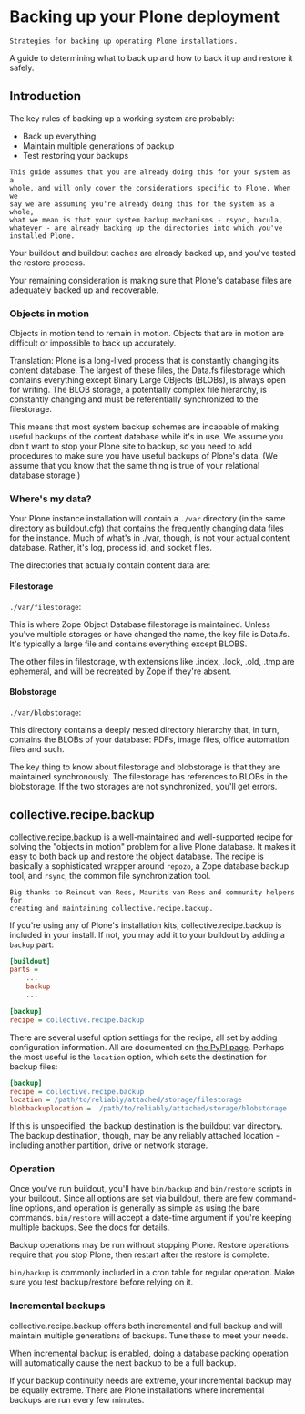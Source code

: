 # Backing up your Plone deployment

```{admonition} Description
Strategies for backing up operating Plone installations.
```

A guide to determining what to back up and how to back it up and restore it
safely.

## Introduction

The key rules of backing up a working system are probably:

- Back up everything
- Maintain multiple generations of backup
- Test restoring your backups

```{warning}
This guide assumes that you are already doing this for your system as a
whole, and will only cover the considerations specific to Plone. When we
say we are assuming you're already doing this for the system as a whole,
what we mean is that your system backup mechanisms - rsync, bacula,
whatever - are already backing up the directories into which you've
installed Plone.
```

Your buildout and buildout caches are already backed up, and you've tested
the restore process.

Your remaining consideration is making sure that
Plone's database files are adequately backed up and recoverable.

### Objects in motion

Objects in motion tend to remain in motion. Objects that are in motion are
difficult or impossible to back up accurately.

Translation: Plone is a long-lived process that is constantly changing its
content database. The largest of these files, the Data.fs filestorage which
contains everything except Binary Large OBjects (BLOBs), is always open for
writing. The BLOB storage, a potentially complex file hierarchy, is
constantly changing and must be referentially synchronized to the filestorage.

This means that most system backup schemes are incapable of making useful
backups of the content database while it's in use. We assume you don't want
to stop your Plone site to backup, so you need to add procedures to
make sure you have useful backups of Plone's data. (We assume that you know
that the same thing is true of your relational database storage.)

### Where's my data?

Your Plone instance installation will contain a `./var` directory (in the same
directory as buildout.cfg) that contains the frequently changing data files
for the instance. Much of what's in ./var, though, is not your actual content
database. Rather, it's log, process id, and socket files.

The directories that actually contain content data are:

#### Filestorage

`./var/filestorage`:

This is where Zope Object Database filestorage is maintained. Unless
you've multiple storages or have changed the name, the key file is
Data.fs. It's typically a large file and contains everything except BLOBS.

The other files in filestorage, with extensions like .index, .lock,
.old, .tmp are ephemeral, and will be recreated by Zope if they're absent.

#### Blobstorage

`./var/blobstorage`:

This directory contains a deeply nested directory hierarchy that,
in turn, contains the BLOBs of your database: PDFs, image files, office
automation files and such.

The key thing to know about filestorage and blobstorage is that they are
maintained synchronously. The filestorage has references to BLOBs in the
blobstorage.
If the two storages are not synchronized, you'll get errors.

## collective.recipe.backup

[collective.recipe.backup](https://pypi.python.org/pypi/collective.recipe.backup)
is a well-maintained and well-supported recipe for solving the "objects in
motion" problem for a live Plone database. It makes it easy to both back up
and restore the object database. The recipe is basically a sophisticated
wrapper around `repozo`, a Zope database backup tool, and `rsync`, the
common file synchronization tool.

```{note}
Big thanks to Reinout van Rees, Maurits van Rees and community helpers for
creating and maintaining collective.recipe.backup.
```

If you're using any of Plone's installation kits, collective.recipe.backup is
included in your install. If not, you may add it to your buildout by adding
a `backup` part:

```ini
[buildout]
parts =
    ...
    backup
    ...

[backup]
recipe = collective.recipe.backup
```

There are several useful option settings for the recipe, all set by adding
configuration information. All are documented on [the PyPI page](https://pypi.python.org/pypi/collective.recipe.backup). Perhaps the most
useful is the `location` option, which sets the destination for backup
files:

```ini
[backup]
recipe = collective.recipe.backup
location = /path/to/reliably/attached/storage/filestorage
blobbackuplocation =  /path/to/reliably/attached/storage/blobstorage
```

If this is unspecified, the backup destination is the buildout var directory.
The backup destination, though, may be any reliably attached location -
including another partition, drive or network storage.

### Operation

Once you've run buildout, you'll have `bin/backup` and `bin/restore`
scripts in your buildout. Since all options are set via buildout, there are
few command-line options, and operation is generally as simple as using the
bare commands. `bin/restore` will accept a date-time argument if you're
keeping multiple backups. See the docs for details.

Backup operations may be run without stopping Plone. Restore operations
require that you stop Plone, then restart after the restore is complete.

`bin/backup` is commonly included in a cron table for regular operation.
Make sure you test backup/restore before relying on it.

### Incremental backups

collective.recipe.backup offers both incremental and full backup and will
maintain multiple generations of backups. Tune these to meet your needs.

When incremental backup is enabled, doing a database packing operation will
automatically cause the next backup to be a full backup.

If your backup continuity needs are extreme, your incremental backup may be
equally extreme.
There are Plone installations where incremental backups are run every few minutes.
